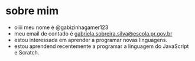 # sobre mim
- oiiii meu nome é @gabizinhagamer123
-  meu email de contado é gabriela.sobreira.silva@escola.pr.gov.br
-  estou interessada em  aprender a programar novas linguagens.
- estou aprendend recentemente a programar a linguagem do JavaScript e Scratch.


<!---
gabizinhagamer123/gabizinhagamer123 is a ✨ special ✨ repository because its `README.md` (this file) appears on your GitHub profile.
You can click the Preview link to take a look at your changes.
--->
